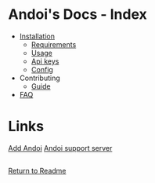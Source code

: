 # Andoi's Docs - Index

- [Installation](installation.md)
  - [Requirements](installation.md#requirements)
  - [Usage](installation.md#usage)
  - [Api keys](installation.md#api-keys)
  - [Config](installation.md#config)
- Contributing
  - [Guide](contributing.md)
- [FAQ](faq.md)

# Links

[Add Andoi](https://discord.com/oauth2/authorize?client_id=728694375739162685&permissions=0&scope=bot%20applications.commands)
[Andoi support server](https://discord.gg/uvapYj5Wrf)

##

[Return to Readme](https://github.com/tovade/Andoi)
